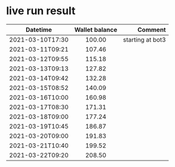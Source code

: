# live run result
|    Datetime      | Wallet balance |      Comment     |
|------------------|:--------------:|-----------------:|
| 2021-03-10T17:30 |    100.00      | starting at bot3 |
| 2021-03-11T09:21 |    107.46      |                  |
| 2021-03-12T09:55 |    115.18      |                  |
| 2021-03-13T09:13 |    127.82      |                  |
| 2021-03-14T09:42 |    132.28      |                  |
| 2021-03-15T08:52 |    140.09      |                  |
| 2021-03-16T10:00 |    160.98      |                  |
| 2021-03-17T08:30 |    171.31      |                  |
| 2021-03-18T09:00 |    177.24      |                  |
| 2021-03-19T10:45 |    186.87      |                  |
| 2021-03-20T09:00 |    191.83      |                  |
| 2021-03-21T10:40 |    199.52      |                  |
| 2021-03-22T09:20 |    208.50      |                  |

